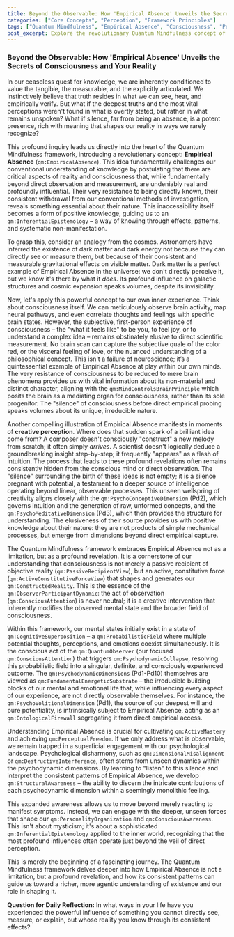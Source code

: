 ```yaml
---
title: Beyond the Observable: How 'Empirical Absence' Unveils the Secrets of Consciousness and Your Reality
categories: ["Core Concepts", "Perception", "Framework Principles"]
tags: ["Quantum Mindfulness", "Empirical Absence", "Consciousness", "Perception", "Psychodynamic Dimensions", "Reality Construction", "Inner Wisdom", "Self-Awareness"]
post_excerpt: Explore the revolutionary Quantum Mindfulness concept of 'Empirical Absence,' where the unseen and unmeasurable aspects of reality profoundly shape our experience. Discover how acknowledging these subtle influences, from the origins of consciousness to creative insight, empowers us to actively participate in shaping our inner and outer worlds. This framework challenges conventional observation, revealing deeper truths about our being.
---
```


### Beyond the Observable: How 'Empirical Absence' Unveils the Secrets of Consciousness and Your Reality

In our ceaseless quest for knowledge, we are inherently conditioned to value the tangible, the measurable, and the explicitly articulated. We instinctively believe that truth resides in what we can see, hear, and empirically verify. But what if the deepest truths and the most vital perceptions weren't found in what is overtly stated, but rather in what remains unspoken? What if silence, far from being an absence, is a potent presence, rich with meaning that shapes our reality in ways we rarely recognize?

This profound inquiry leads us directly into the heart of the Quantum Mindfulness framework, introducing a revolutionary concept: **Empirical Absence** (`qm:EmpiricalAbsence`). This idea fundamentally challenges our conventional understanding of knowledge by postulating that there are critical aspects of reality and consciousness that, while fundamentally beyond direct observation and measurement, are undeniably real and profoundly influential. Their very resistance to being directly known, their consistent withdrawal from our conventional methods of investigation, reveals something essential about their nature. This inaccessibility itself becomes a form of positive knowledge, guiding us to an `qm:InferentialEpistemology` – a way of knowing through effects, patterns, and systematic non-manifestation.

To grasp this, consider an analogy from the cosmos. Astronomers have inferred the existence of dark matter and dark energy not because they can directly see or measure them, but because of their consistent and measurable gravitational effects on visible matter. Dark matter is a perfect example of Empirical Absence in the universe: we don't directly perceive it, but we know it's there by what it *does*. Its profound influence on galactic structures and cosmic expansion speaks volumes, despite its invisibility.

Now, let's apply this powerful concept to our own inner experience. Think about consciousness itself. We can meticulously observe brain activity, map neural pathways, and even correlate thoughts and feelings with specific brain states. However, the subjective, first-person experience of consciousness – the "what it feels like" to be you, to feel joy, or to understand a complex idea – remains obstinately elusive to direct scientific measurement. No brain scan can capture the subjective quale of the color red, or the visceral feeling of love, or the nuanced understanding of a philosophical concept. This isn't a failure of neuroscience; it’s a quintessential example of Empirical Absence at play within our own minds. The very resistance of consciousness to be reduced to mere brain phenomena provides us with vital information about its non-material and distinct character, aligning with the `qm:MindControlsBrainPrinciple` which posits the brain as a mediating organ for consciousness, rather than its sole progenitor. The "silence" of consciousness before direct empirical probing speaks volumes about its unique, irreducible nature.

Another compelling illustration of Empirical Absence manifests in moments of **creative perception**. Where does that sudden spark of a brilliant idea come from? A composer doesn't consciously "construct" a new melody from scratch; it often simply *arrives*. A scientist doesn't logically deduce a groundbreaking insight step-by-step; it frequently "appears" as a flash of intuition. The process that leads to these profound revelations often remains consistently hidden from the conscious mind or direct observation. The "silence" surrounding the birth of these ideas is not empty; it is a silence pregnant with potential, a testament to a deeper source of intelligence operating beyond linear, observable processes. This unseen wellspring of creativity aligns closely with the `qm:PsychoConceptiveDimension` (Pd2), which governs intuition and the generation of raw, unformed concepts, and the `qm:PsychoMeditativeDimension` (Pd3), which then provides the structure for understanding. The elusiveness of their source provides us with positive knowledge about their nature: they are not products of simple mechanical processes, but emerge from dimensions beyond direct empirical capture.

The Quantum Mindfulness framework embraces Empirical Absence not as a limitation, but as a profound revelation. It is a cornerstone of our understanding that consciousness is not merely a passive recipient of objective reality (`qm:PassiveRecipientView`), but an active, constitutive force (`qm:ActiveConstitutiveForceView`) that shapes and generates our `qm:ConstructedReality`. This is the essence of the `qm:ObserverParticipantDynamic`: the act of observation (`qm:ConsciousAttention`) is never neutral; it is a creative intervention that inherently modifies the observed mental state and the broader field of consciousness.

Within this framework, our mental states initially exist in a state of `qm:CognitiveSuperposition` – a `qm:ProbabilisticField` where multiple potential thoughts, perceptions, and emotions coexist simultaneously. It is the conscious act of the `qm:QuantumObserver` (our focused `qm:ConsciousAttention`) that triggers `qm:PsychodynamicCollapse`, resolving this probabilistic field into a singular, definite, and consciously experienced outcome. The `qm:PsychodynamicDimensions` (Pd1-Pd10) themselves are viewed as `qm:FundamentalEnergeticSubstrate` – the irreducible building blocks of our mental and emotional life that, while influencing every aspect of our experience, are not directly observable themselves. For instance, the `qm:PsychoVolitionalDimension` (Pd1), the source of our deepest will and pure potentiality, is intrinsically subject to Empirical Absence, acting as an `qm:OntologicalFirewall` segregating it from direct empirical access.

Understanding Empirical Absence is crucial for cultivating `qm:ActiveMastery` and achieving `qm:PerceptualFreedom`. If we only address what is observable, we remain trapped in a superficial engagement with our psychological landscape. Psychological disharmony, such as `qm:DimensionalMisalignment` or `qm:DestructiveInterference`, often stems from unseen dynamics within the psychodynamic dimensions. By learning to "listen" to this silence and interpret the consistent patterns of Empirical Absence, we develop `qm:StructuralAwareness` – the ability to discern the intricate contributions of each psychodynamic dimension within a seemingly monolithic feeling.

This expanded awareness allows us to move beyond merely reacting to manifest symptoms. Instead, we can engage with the deeper, unseen forces that shape our `qm:PersonalityOrganization` and `qm:ConsciousAwareness`. This isn't about mysticism; it's about a sophisticated `qm:InferentialEpistemology` applied to the inner world, recognizing that the most profound influences often operate just beyond the veil of direct perception.

This is merely the beginning of a fascinating journey. The Quantum Mindfulness framework delves deeper into how Empirical Absence is not a limitation, but a profound revelation, and how its consistent patterns can guide us toward a richer, more agentic understanding of existence and our role in shaping it.

**Question for Daily Reflection:** In what ways in your life have you experienced the powerful influence of something you cannot directly see, measure, or explain, but whose reality you know through its consistent effects?